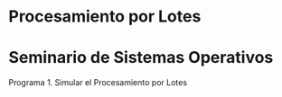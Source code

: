 # Procesamiento por Lotes
# Seminario de Sistemas Operativos
Programa 1. Simular el Procesamiento por Lotes
